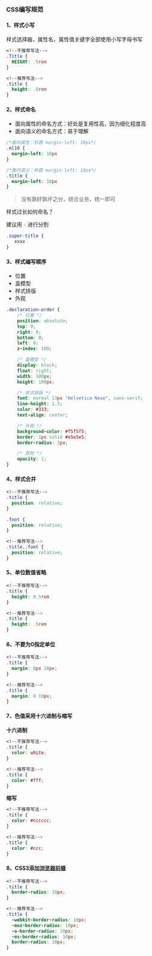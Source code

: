 ### CSS编写规范
#### 1、样式小写
样式选择器，属性名，属性值关键字全部使用小写字母书写
```css
<!--不推荐写法-->
.Title {
  HEIGHT: .5rem
}

<!--推荐写法-->
.title {
  height: .5rem
}
```

#### 2、样式命名
- 面向属性的命名方式：好处是复用性高，因为细化程度高
- 面向语义的命名方式：易于理解

```css
/*面向属性：标题 margin-left: 10px*/
.ml10 {
  margin-left: 10px
}

/*面向语义：标题 margin-left: 10px*/
.title {
  margin-left: 10px
}
```
> 没有孰好孰坏之分，结合业务，统一即可

样式过长如何命名？

建议用 `-` 进行分割
```css
.super-title {
   xxxx
}
```


#### 3、样式编写顺序
- 位置
- 盒模型
- 样式排版
- 外观
```css
.declaration-order {
    /* 位置 */
    position: absolute;
    top: 0;
    right: 0;
    bottom: 0;
    left: 0;
    z-index: 100;

    /* 盒模型 */
    display: block;
    float: right;
    width: 100px;
    height: 100px;

    /* 样式排版 */
    font: normal 13px "Helvetica Neue", sans-serif;
    line-height: 1.5;
    color: #333;
    text-align: center;

    /* 外观 */
    background-color: #f5f5f5;
    border: 1px solid #e5e5e5;
    border-radius: 3px;

    /* 其他 */
    opacity: 1;
}
```

#### 4、样式合并
```css
<!--不推荐写法-->
.title {
  position: relative;
}

.foot {
  position: relative;
}

<!--推荐写法-->
.title,.foot {
  position: relative;
}
```

#### 5、单位数值省略
```css
<!--不推荐写法-->
.title {
  height: 0.5rem
}

<!--推荐写法-->
.title {
  height: .5rem
}
```

#### 6、不要为0指定单位
```css
<!--不推荐写法-->
.title {
  margin: 0px 10px;
}

<!--推荐写法-->
.title {
  margin: 0 10px;
}
```

#### 7、色值采用十六进制与缩写
**十六进制**
```css
<!--不推荐写法-->
.title {
  color: white;
}

<!--推荐写法-->
.title {
  color: #fff;
}
```

**缩写**
```css
<!--不推荐写法-->
.title {
  color: #cccccc;
}

<!--推荐写法-->
.title {
  color: #ccc;
}
```

#### 8、CSS3添加[浏览器前缀](https://www.w3.org/TR/2011/REC-CSS2-20110607/syndata.html#vendor-keywords)
```css
<!--不推荐写法-->
.title {
  border-radius: 10px;
}

<!--推荐写法-->
.title {
  -webkit-border-radius: 10px;
  -moz-border-radius: 10px;
  -o-border-radius: 10px;
  -ms-border-radius: 10px;
  border-radius: 10px;
}
```
